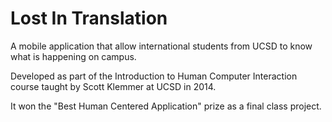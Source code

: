 Lost In Translation
====

A mobile application that allow international students from UCSD to know what is happening on campus.

Developed as part of the Introduction to Human Computer Interaction course taught by Scott Klemmer at UCSD in 2014.

It won the "Best Human Centered Application" prize as a final class project.
